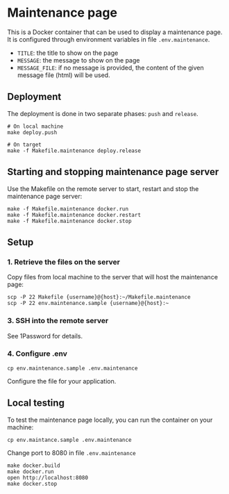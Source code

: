 # Maintenance page

This is a Docker container that can be used to display a maintenance page. It is configured
through environment variables in file `.env.maintenance`.

- `TITLE`: the title to show on the page
- `MESSAGE`: the message to show on the page
- `MESSAGE_FILE`: if no message is provided, the content of the given message file (html) will be used.

## Deployment

The deployment is done in two separate phases: `push` and `release`.

    # On local machine
    make deploy.push

    # On target
    make -f Makefile.maintenance deploy.release

## Starting and stopping maintenance page server

Use the Makefile on the remote server to start, restart and stop the maintenance page server:

    make -f Makefile.maintenance docker.run
    make -f Makefile.maintenance docker.restart
    make -f Makefile.maintenance docker.stop

## Setup

### 1. Retrieve the files on the server

Copy files from local machine to the server that will host the maintenance page:

    scp -P 22 Makefile {username}@{host}:~/Makefile.maintenance
    scp -P 22 env.maintenance.sample {username}@{host}:~

### 3. SSH into the remote server

See 1Password for details.

### 4. Configure .env

    cp env.maintenance.sample .env.maintenance

Configure the file for your application.

## Local testing

To test the maintenance page locally, you can run the container on your machine:

    cp env.maintance.sample .env.maintenance

Change port to 8080 in file `.env.maintenance`

    make docker.build
    make docker.run
    open http://localhost:8080
    make docker.stop
